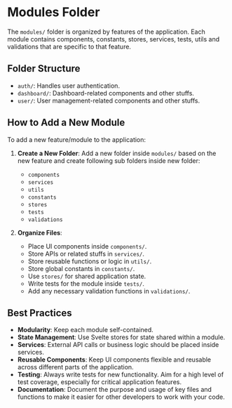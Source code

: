 # Modules Folder

The `modules/` folder is organized by features of the application. Each module contains components, constants, stores, services, tests, utils and validations that are specific to that feature.

## Folder Structure

- `auth/`: Handles user authentication.
- `dashboard/`: Dashboard-related components and other stuffs.
- `user/`: User management-related components and other stuffs.

## How to Add a New Module

To add a new feature/module to the application:

1. **Create a New Folder**: Add a new folder inside `modules/` based on the new feature and create following sub folders inside new folder:

     - `components`
     - `services`
     - `utils`
     - `constants`
     - `stores`
     - `tests`
     - `validations`
2. **Organize Files**:
   - Place UI components inside `components/`.
   - Store APIs or related stuffs in `services/`.
   - Store reusable functions or logic in `utils/`.
   - Store global constants in `constants/`.
   - Use `stores/` for shared application state.
   - Write tests for the module inside `tests/`.
   - Add any necessary validation functions in `validations/`.

## Best Practices

- **Modularity**: Keep each module self-contained.
- **State Management**: Use Svelte stores for state shared within a module.
- **Services**: External API calls or business logic should be placed inside services.
- **Reusable Components**: Keep UI components flexible and reusable across different parts of the application.
- **Testing**: Always write tests for new functionality. Aim for a high level of test coverage, especially for critical application features.
- **Documentation**: Document the purpose and usage of key files and functions to make it easier for other developers to work with your code.
